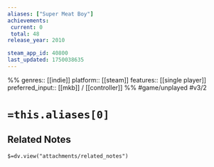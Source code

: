 ```yaml
---
aliases: ["Super Meat Boy"]
achievements:
 current: 0
 total: 48
release_year: 2010

steam_app_id: 40800
last_updated: 1750038635
---
```

%%
genres:: [[indie]]
platform:: [[steam]]
features:: [[single player]]
preferred_input:: [[mkb]] / [[controller]]
%%
#game/unplayed
#v3/2

# `=this.aliases[0]`
## Related Notes
`$=dv.view("attachments/related_notes")`